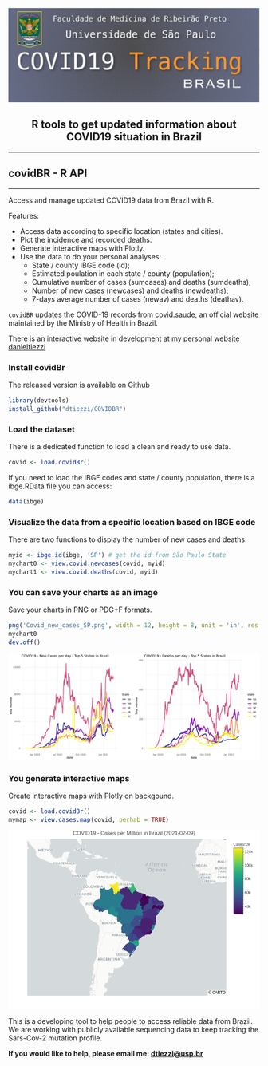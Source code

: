 <p align="center">
  <img src="man/figures/covidapp_logo.png" width="600"/>
</p>
 
 <div align="center">
  <h2> R tools to get updated information about COVID19 situation in Brazil </h2>
</div>

------

## covidBR - R API
---

Access and manage updated COVID19 data from Brazil with R.

Features:

  - Access data according to specific location (states and cities).
  - Plot the incidence and recorded deaths.
  - Generate interactive maps with Plotly.
  - Use the data to do your personal analyses:
    - State / county IBGE code (id);
    - Estimated poulation in each state / county (population);
    - Cumulative number of cases (sumcases) and deaths (sumdeaths);
    - Number of new cases (newcases) and deaths (newdeaths);
    - 7-days average number of cases (newav) and deaths (deathav).


`covidBR` updates the COVID-19 records from [covid.saude](https://covid.saude.gov.br/), an official website maintained by the Ministry of Health in Brazil.

There is an interactive website in development at my personal website [danieltiezzi](http://danieltiezzi.pro.br)

### Install covidBr

The released version is available on Github

``` r
library(devtools)
install_github("dtiezzi/COVIDBR")
```

### Load the dataset

There is a dedicated function to load a clean and ready to use data.

``` r
covid <- load.covidBr()
```
If you need to load the IBGE codes and state / county population, there is a ibge.RData file you can access:

```r
data(ibge)
```
### Visualize the data from a specific location based on IBGE code

There are two functions to display the number of new cases and deaths.

``` r
myid <- ibge.id(ibge, 'SP') # get the id from São Paulo State
mychart0 <- view.covid.newcases(covid, myid)
mychart1 <- view.covid.deaths(covid, myid)
```

### You can save your charts as an image

Save your charts in PNG or PDG+F formats.

``` r
png('Covid_new_cases_SP.png', width = 12, height = 8, unit = 'in', res = 300)
mychart0
dev.off()
```

<p align="center">
 <img src="man/figures/covid_top5.png" width="600"/>
</p>

### You generate interactive maps

Create interactive maps with Plotly on backgound.

``` r
covid <- load.covidBr()
mymap <- view.cases.map(covid, perhab = TRUE)
```
<p align="center">
 <img src="man/figures/br_permil.png" width="600"/>
</p>

This is a developing tool to help people to access reliable data from Brazil. We are working with publicly available sequencing data to keep tracking the Sars-Cov-2 mutation profile.

**If you would like to help, please email me: dtiezzi@usp.br**




